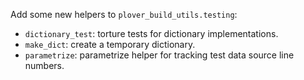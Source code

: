 Add some new helpers to `plover_build_utils.testing`:
- `dictionary_test`: torture tests for dictionary implementations.
- `make_dict`: create a temporary dictionary.
- `parametrize`: parametrize helper for tracking test data source line numbers.
